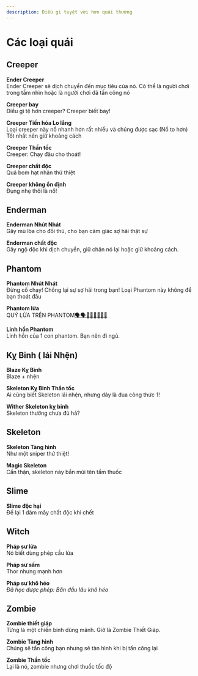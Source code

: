```yaml
---
description: Điều gi tuyệt vời hơn quái thường
---
```


# Các loại quái

## Creeper

**Ender Creeper**\
Ender Creeper sẽ dịch chuyển đến mục tiêu của nó. Có thể là người chơi trong tầm nhìn hoặc là người chơi đã tấn công nó

**Creeper bay**\
Điều gì tệ hơn creeper? Creeper biết bay!

**Creeper Tiến hóa Lo lắng**\
Loại creeper này nổ nhanh hơn rất nhiều và chúng được sạc (Nổ to hơn)\
Tốt nhất nên giữ khoảng cách

**Creeper Thần tốc**\
Creeper: Chạy đâu cho thoát!

**Creeper chất độc**\
Quả bom hạt nhân thứ thiệt

**Creeper không ổn định**\
Đụng nhẹ thôi là nổ!

## Enderman

**Enderman Nhút Nhát**\
Gây mù lòa cho đối thủ, cho bạn cảm giác sợ hãi thật sự

**Enderman chất độc**\
Gây ngộ độc khi dịch chuyển, giữ chân nó lại hoặc giữ khoảng cách.

## Phantom

**Phantom Nhút Nhát**\
Đừng cố chạy! Chống lại sự sợ hãi trong bạn! Loại Phantom này không để bạn thoát đâu

**Phantom lửa**\
QUỶ LỬA TRÊN PHANTOM[🗣️](https://emojiterra.com/speaking-head/)[🗣️](https://emojiterra.com/speaking-head/)[️](https://emojiterra.com/speaking-head/)[📢](https://emojipedia.org/loudspeaker)[📢](https://emojipedia.org/loudspeaker)[🔥](https://emojipedia.org/fire)[🔥](https://emojipedia.org/fire)[🔥](https://emojipedia.org/fire)[🔥](https://emojipedia.org/fire)

**Linh hồn Phantom**\
Linh hồn của 1 con phantom. Bạn nên đi ngủ.

## Kỵ Binh ( lái Nhện)

**Blaze Kỵ Binh**\
Blaze + nhện

**Skeleton Kỵ Binh Thần tốc**\
Ai cũng biết Skeleton lái nhện, nhưng đây là đua công thức 1!

**Wither Skeleton kỵ binh**\
Skeleton thường chưa đủ hả?

## Skeleton

**Skeleton Tàng hình**\
Như một sniper thứ thiệt!

**Magic Skeleton**\
Cẩn thận, skeleton này bắn mũi tên tẩm thuốc

## Slime

**Slime độc hại**\
Để lại 1 dám mây chất độc khi chết

## Witch

**Pháp sư lửa**\
Nó biết dùng phép cầu lửa

**Pháp sư sấm**\
Thor nhưng mạnh hơn

**Pháp sư khô héo**\
_Đã học được phép: Bắn đầu lâu khô héo_

## Zombie



**Zombie thiết giáp**\
Từng là một chiến binh dũng mãnh. Giờ là Zombie Thiết Giáp.

**Zombie Tàng hình**\
Chúng sẽ tấn công bạn nhưng sẽ tàn hình khi bị tấn công lại

**Zombie Thần tốc**\
Lại là nó, zombie nhưng chơi thuốc tốc độ
